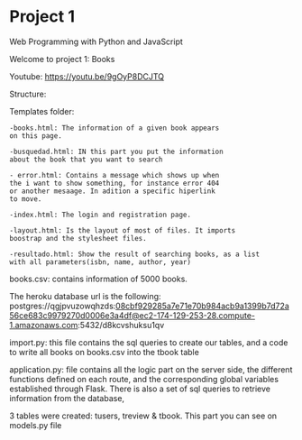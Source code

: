 # Project 1

Web Programming with Python and JavaScript

Welcome to project 1: Books


Youtube:
    https://youtu.be/9gOyP8DCJTQ

Structure:

Templates folder:

    -books.html: The information of a given book appears 
    on this page.

    -busquedad.html: IN this part you put the information 
    about the book that you want to search

    - error.html: Contains a message which shows up when 
    the i want to show something, for instance error 404 
    or another mesaage. In adition a specific hiperlink 
    to move.

    -index.html: The login and registration page.

    -layout.html: Is the layout of most of files. It imports 
    boostrap and the stylesheet files.

    -resultado.html: Show the result of searching books, as a list 
    with all parameters(isbn, name, author, year)

    
books.csv: contains information of 5000 books.

The heroku database url is the following:
    postgres://qgjpvuzowqhzds:08cbf929285a7e71e70b984acb9a1399b7d72a56ce683c9979270d0006e3a4df@ec2-174-129-253-28.compute-1.amazonaws.com:5432/d8kcvshuksu1qv

import.py: this file contains the sql queries to create our tables, and
    a code to write all books on books.csv into the tbook table

application.py: file contains all the logic part on the server side, 
    the different functions defined on each route, and the corresponding 
    global variables established through Flask. There is also a set of 
    sql queries to retrieve information from the database,

3 tables were created: tusers, treview & tbook.  This part you can see 
    on models.py file



